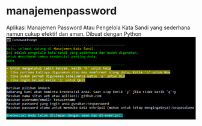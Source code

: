 # manajemenpassword
Aplikasi Manajemen Password Atau Pengelola Kata Sandi yang sederhana namun cukup efektif dan aman. Dibuat dengan Python
![photo](screenshoot/sc1.jpg)
